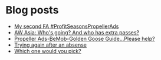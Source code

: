 # Blog posts
<!-- BLOG-POST-LIST:START -->
- [My second FA #ProfitSeasonsPropellerAds](https://afflift.com/f/threads/my-second-fa-profitseasonspropellerads.9882/)
- [AW Asia: Who&#39;s going? And who has extra passes?](https://afflift.com/f/threads/aw-asia-whos-going-and-who-has-extra-passes.9889/)
- [Propeller Ads-BeMob-Golden Goose Guide...Please help?](https://afflift.com/f/threads/propeller-ads-bemob-golden-goose-guide-please-help.9892/)
- [Trying again after an absense](https://afflift.com/f/threads/trying-again-after-an-absense.9781/)
- [Which one would you pick?](https://afflift.com/f/threads/which-one-would-you-pick.9756/)
<!-- BLOG-POST-LIST:END -->
